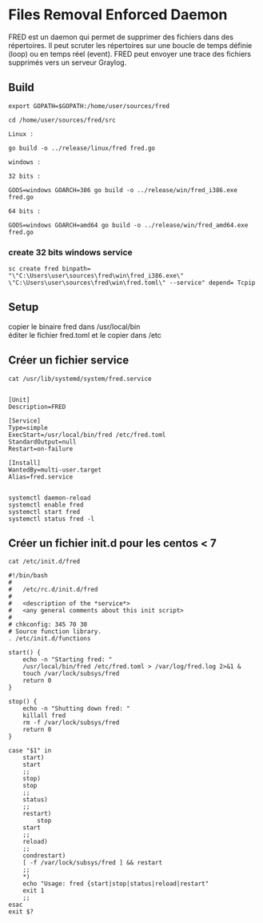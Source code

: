 # Files Removal Enforced Daemon

FRED est un daemon qui permet de supprimer des fichiers dans des répertoires. Il peut scruter les répertoires sur une boucle de temps définie (loop) ou en temps réel (event).
FRED peut envoyer une trace des fichiers supprimés vers un serveur Graylog. 


## Build

	export GOPATH=$GOPATH:/home/user/sources/fred
	
	cd /home/user/sources/fred/src
	
	Linux :

	go build -o ../release/linux/fred fred.go

	windows :

	32 bits :

	GOOS=windows GOARCH=386 go build -o ../release/win/fred_i386.exe fred.go

	64 bits :

	GOOS=windows GOARCH=amd64 go build -o ../release/win/fred_amd64.exe fred.go

### create 32 bits windows service

	sc create fred binpath= "\"C:\Users\user\sources\fred\win\fred_i386.exe\" \"C:\Users\user\sources\fred\win\fred.toml\" --service" depend= Tcpip


## Setup

copier le binaire fred dans /usr/local/bin  
éditer le fichier fred.toml et le copier dans /etc


## Créer un fichier service 

	cat /usr/lib/systemd/system/fred.service


	[Unit]
	Description=FRED
	
	[Service]
	Type=simple
	ExecStart=/usr/local/bin/fred /etc/fred.toml
	StandardOutput=null
	Restart=on-failure
	
	[Install]
	WantedBy=multi-user.target
	Alias=fred.service


	systemctl daemon-reload
	systemctl enable fred
	systemctl start fred 
	systemctl status fred -l 

## Créer un fichier init.d pour les centos < 7

	cat /etc/init.d/fred 

	#!/bin/bash
	#
	#	/etc/rc.d/init.d/fred
	#
	#	<description of the *service*>
	#	<any general comments about this init script>
	#
	# chkconfig: 345 70 30
	# Source function library.
	. /etc/init.d/functions

	start() {
		echo -n "Starting fred: "
		/usr/local/bin/fred /etc/fred.toml > /var/log/fred.log 2>&1 &
		touch /var/lock/subsys/fred
		return 0
	}	

	stop() {
		echo -n "Shutting down fred: "
		killall fred
		rm -f /var/lock/subsys/fred
		return 0
	}

	case "$1" in
	    start)
		start
		;;
	    stop)
		stop
		;;
	    status)
		;;
	    restart)
	    	stop
		start
		;;
	    reload)
		;;
	    condrestart)
		[ -f /var/lock/subsys/fred ] && restart
		;;
	    *)
		echo "Usage: fred {start|stop|status|reload|restart"
		exit 1
		;;
	esac
	exit $?

